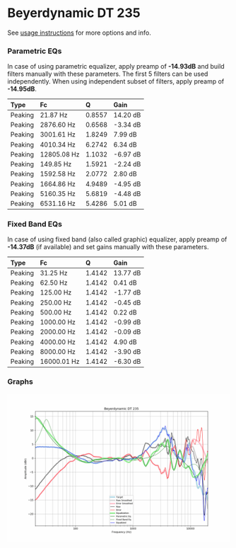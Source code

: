 # Beyerdynamic DT 235
See [usage instructions](https://github.com/jaakkopasanen/AutoEq#usage) for more options and info.

### Parametric EQs
In case of using parametric equalizer, apply preamp of **-14.93dB** and build filters manually
with these parameters. The first 5 filters can be used independently.
When using independent subset of filters, apply preamp of **-14.95dB**.

| Type    | Fc          |      Q | Gain     |
|:--------|:------------|:-------|:---------|
| Peaking | 21.87 Hz    | 0.8557 | 14.20 dB |
| Peaking | 2876.60 Hz  | 0.6568 | -3.34 dB |
| Peaking | 3001.61 Hz  | 1.8249 | 7.99 dB  |
| Peaking | 4010.34 Hz  | 6.2742 | 6.34 dB  |
| Peaking | 12805.08 Hz | 1.1032 | -6.97 dB |
| Peaking | 149.85 Hz   | 1.5921 | -2.24 dB |
| Peaking | 1592.58 Hz  | 2.0772 | 2.80 dB  |
| Peaking | 1664.86 Hz  | 4.9489 | -4.95 dB |
| Peaking | 5160.35 Hz  | 5.6819 | -4.48 dB |
| Peaking | 6531.16 Hz  | 5.4286 | 5.01 dB  |

### Fixed Band EQs
In case of using fixed band (also called graphic) equalizer, apply preamp of **-14.37dB**
(if available) and set gains manually with these parameters.

| Type    | Fc          |      Q | Gain     |
|:--------|:------------|:-------|:---------|
| Peaking | 31.25 Hz    | 1.4142 | 13.77 dB |
| Peaking | 62.50 Hz    | 1.4142 | 0.41 dB  |
| Peaking | 125.00 Hz   | 1.4142 | -1.77 dB |
| Peaking | 250.00 Hz   | 1.4142 | -0.45 dB |
| Peaking | 500.00 Hz   | 1.4142 | 0.22 dB  |
| Peaking | 1000.00 Hz  | 1.4142 | -0.99 dB |
| Peaking | 2000.00 Hz  | 1.4142 | -0.09 dB |
| Peaking | 4000.00 Hz  | 1.4142 | 4.90 dB  |
| Peaking | 8000.00 Hz  | 1.4142 | -3.90 dB |
| Peaking | 16000.01 Hz | 1.4142 | -6.30 dB |

### Graphs
![](./Beyerdynamic%20DT%20235.png)